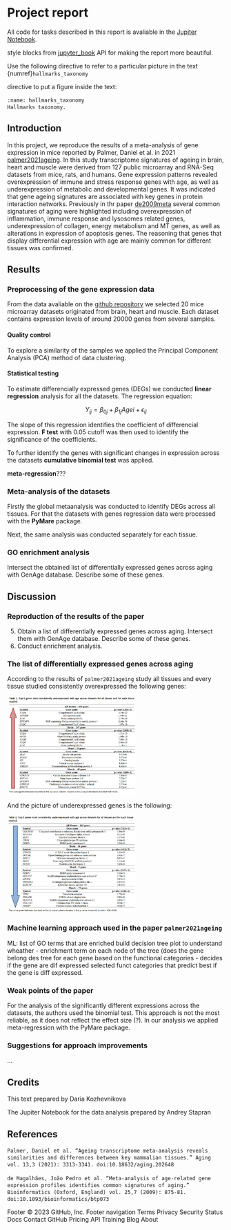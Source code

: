 # Project report

All code for tasks described in this report is avaliable in the [Jupiter Notebook]().

style blocks from [jupyter_book](https://jupyterbook.org/en/stable/intro.html) API for making the report more beautiful.

Use the following directive to refer to a particular picture in the text {numref}`hallmarks_taxonomy`

directive to put a figure inside the text:

```{figure} figs/hallmarks_taxonomy.png
:name: hallmarks_taxonomy
Hallmarks taxonomy.
```


## Introduction

In this project, we reproduce the results of a meta-analysis of gene expression in mice reported by Palmer, Daniel et al. in 2021  [palmer2021ageing](https://www.ncbi.nlm.nih.gov/pmc/articles/PMC7906136/#SD2). In this study transcriptome signatures of ageing in brain, heart and muscle were derived from 127 public microarray and RNA-Seq datasets from mice, rats, and humans. Gene expression patterns revealed overexpression of immune and stress response genes with age, as well as underexpression of metabolic and developmental genes. It was indicated that gene ageing signatures are associated with key genes in protein interaction networks. Previously in thr paper [de2009meta](https://www.ncbi.nlm.nih.gov/pmc/articles/PMC2732303/) several common signatures of aging were highlighted including overexpression of inflammation, immune response and lysosomes related genes, underexpression of collagen, energy metabolism and MT genes, as well as alterations in expression of apoptosis genes. The reasoning that genes that display differential expression with age are mainly common for different tissues was confirmed.  

## Results

### Preprocessing of the gene expression data

From the data avaliable on the [github repository](https://github.com/maglab/AgeingSignatures2020_supplementary) we selected 20 mice microarray datasets originated from brain, heart and muscle. Each dataset contains expression levels of around 20000 genes from several samples.

#### Quality control

To explore a similarity of the samples we applied the Principal Component Analysis (PCA) method of data clustering. 

#### Statistical testing

To estimate differencially expressed genes (DEGs) we conducted **linear regression** analysis for all the datasets. The regression equation:

$$Y_{ij} = \beta_{0j} + \beta_{1j}Age{i} + \epsilon_{ij}$$

The slope of this regression identifies the coefficient of differencial expression. **F test** with 0.05 cutoff was then used to identify the significance of the coefficients. 

To further identify the genes with significant changes in expression across the datasets **cumulative binomial test** was applied. 

**meta-regression**???

### Meta-analysis of the datasets

Firstly the global metaanalysis was conducted to identify DEGs across all tissues. For that the datasets with genes regression data were processed with the **PyMare** package.

Next, the same analysis was conducted separately for each tissue. 

### GO enrichment analysis

Intersect the obtained list of differentially expressed genes across aging with GenAge database. Describe some of these genes.


## Discussion

### Reproduction of the results of the paper

5) Obtain a list of differentially expressed genes across aging. Intersect them with GenAge database. Describe some of these genes.
6) Conduct enrichment analysis.

### The list of differentially expressed genes across aging

According to the results of `palmer2021ageing` study all tissues and every tissue studied consistently overexpressed the following genes:

<img
  src="/figs/Palmer_table_overexpressed.jpg"
  alt="Table of the top-5 genes most consistently overexpressed with age across datasets for all tissues and for each tissue studied. `palmer2021ageing`"
  title="Overexpressed genes"
  style="display: inline-block; margin: 0 auto; max-width: 300px">
  
And the picture of underexpressed genes is the following:

<img
  src="/figs/Palmer_table_underexpressed.jpg"
  alt="Table of the top-5 genes most consistently underexpressed with age across datasets for all tissues and for each tissue studied. `palmer2021ageing`"
  title="Underexpressed genes"
  style="display: inline-block; margin: 0 auto; max-width: 300px">
  
### Machine learning approach used in the paper `palmer2021ageing`

ML: list of GO terms that are enriched   build decision tree plot to understand wheather - enrichment term on each node of the tree (does the gene belong 
des tree for each gene based on the functional categories - decides if the gene are dif expressed
selected funct categories that predict best if the gene is diff expressed.

### Weak points of the paper

For the analysis of the significantly different expressions across the datasets, the authors used the binomial test. This approach is not the most reliable, as it does not reflect the effect size (?). In our analysis we applied meta-regression with the PyMare package. 

### Suggestions for approach improvements

...

## Credits

This text prepared by Daria Kozhevnikova

The Jupiter Notebook for the data analysis prepared by Andrey Stapran

## References

```{bibliography}
Palmer, Daniel et al. “Ageing transcriptome meta-analysis reveals similarities and differences between key mammalian tissues.” Aging vol. 13,3 (2021): 3313-3341. doi:10.18632/aging.202648

de Magalhães, João Pedro et al. “Meta-analysis of age-related gene expression profiles identifies common signatures of aging.” Bioinformatics (Oxford, England) vol. 25,7 (2009): 875-81. doi:10.1093/bioinformatics/btp073
```

Footer
© 2023 GitHub, Inc.
Footer navigation
Terms
Privacy
Security
Status
Docs
Contact GitHub
Pricing
API
Training
Blog
About
